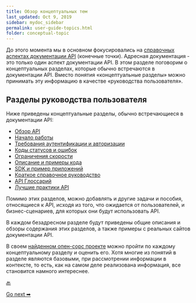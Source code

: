 ```yaml
---
title: Обзор концептуальных тем
last_updated: Oct 9, 2019
sidebar: mydoc_sidebar
permalink: user-guide-topics.html
folder: conceptual-topic
---
```


До этого момента мы в основном фокусировались на [справочных аспектах документации API](about-third-module.html) (конечные точки). Адресная документация - это только один аспект документации API. В этом разделе поговорим о концептуальных разделах, которые обычно встречаются в документации API. Вместо понятия «концептуальные разделы» можно принимать эту информацию в качестве «руководства пользователя».

<a name="topics"></a>
## Разделы руководства пользователя

Ниже приведены концептуальные разделы, обычно встречающиеся в документации API:

- [Обзор API](API-overview.html)
- [Начало работы](getting-started.html)
- [Требования аутентификации и авторизации](authentication-and-authorization.html)
- [Коды статусов и ошибок](status-error-codes.html)
- [Ограничения скорости](rate-limiting.html)
- [Описание и примеры кода](code-samples.html)
- [SDK и пример приложений](sdks-sample-apps.html)
- [Краткое справочное руководство](quick-reference-guide.html)
- [API Глоссарий](api-glossary.html)
- [Лучшие практики API](best-practices.html)

Помимо этих разделов, можно добавлять и другие задачи и пособия, относящиеся к API, исходя из того, что ожидается от пользователей, и бизнес-сценариев, для которых они будут использовать API.

В каждом безадресном разделе будут приведены общие описания и обзоры содержания этих разделов, а также примеры с реальных сайтов документации API.

В своем [найденном опен-сорс проекте](find-open-source-project.html) можно пройти по каждому концептуальному разделу и оценить его. Хотя многие из понятий в разделе являются базовыми, при рассмотрении информации в контексте, то есть, как на самом деле реализована информация, все становится намного интереснее.

[🔙](about-sixth-module.html)

[Go next ➡](API-overview.html)
